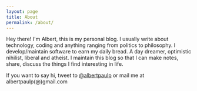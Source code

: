 ```yaml
---
layout: page
title: About
permalink: /about/
---
```


Hey there! I'm Albert, this is my personal blog. I usually write about technology, coding and anything ranging from politics to philosophy.
I develop/maintain software to earn my daily bread. A day dreamer, optimistic nihilist, liberal and atheist.
I maintain this blog so that I can make notes, share, discuss the things I find interesting in life.

If you want to say hi, tweet to [@albertpaulp](http://www.twitter.com/albertpaulp) or mail me at albertpaulp(@)gmail.com 
